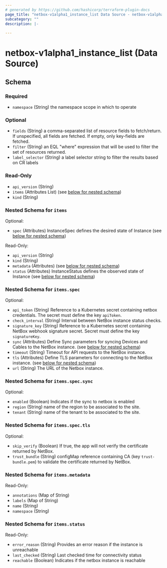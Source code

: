 ```yaml
---
# generated by https://github.com/hashicorp/terraform-plugin-docs
page_title: "netbox-v1alpha1_instance_list Data Source - netbox-v1alpha1"
subcategory: ""
description: |-
  
---
```


# netbox-v1alpha1_instance_list (Data Source)





<!-- schema generated by tfplugindocs -->
## Schema

### Required

- `namespace` (String) the namespace scope in which to operate

### Optional

- `fields` (String) a comma-separated list of resource fields to fetch/return.  If unspecified, all fields are fetched.  If empty, only key-fields are fetched.
- `filter` (String) an EQL "where" expression that will be used to filter the set of resources returned.
- `label_selector` (String) a label selector string to filter the results based on CR labels

### Read-Only

- `api_version` (String)
- `items` (Attributes List) (see [below for nested schema](#nestedatt--items))
- `kind` (String)

<a id="nestedatt--items"></a>
### Nested Schema for `items`

Optional:

- `spec` (Attributes) InstanceSpec defines the desired state of Instance (see [below for nested schema](#nestedatt--items--spec))

Read-Only:

- `api_version` (String)
- `kind` (String)
- `metadata` (Attributes) (see [below for nested schema](#nestedatt--items--metadata))
- `status` (Attributes) InstanceStatus defines the observed state of Instance (see [below for nested schema](#nestedatt--items--status))

<a id="nestedatt--items--spec"></a>
### Nested Schema for `items.spec`

Optional:

- `api_token` (String) Reference to a Kubernetes secret containing netbox
credentials.
The secret must define the key `apiToken`.
- `check_interval` (String) Interval between NetBox instance status checks.
- `signature_key` (String) Reference to a Kubernetes secret containing NetBox
webhook signature secret.
Secret must define the key `signatureKey`.
- `sync` (Attributes) Define Sync parameters for syncing Devices and Cables to
the NetBox instance. (see [below for nested schema](#nestedatt--items--spec--sync))
- `timeout` (String) Timeout for API requests to the NetBox instance.
- `tls` (Attributes) Define TLS parameters for connecting to
the NetBox instance. (see [below for nested schema](#nestedatt--items--spec--tls))
- `url` (String) The URL of the Netbox instance.

<a id="nestedatt--items--spec--sync"></a>
### Nested Schema for `items.spec.sync`

Optional:

- `enabled` (Boolean) Indicates if the sync to netbox is enabled
- `region` (String) name of the region to be associated to the site.
- `tenant` (String) name of the tenant to be associated to the site.


<a id="nestedatt--items--spec--tls"></a>
### Nested Schema for `items.spec.tls`

Optional:

- `skip_verify` (Boolean) If true, the app will not verify the certificate returned
by NetBox.
- `trust_bundle` (String) configMap reference containing CA (key `trust-bundle.pem`)
to validate the certificate returned by NetBox.



<a id="nestedatt--items--metadata"></a>
### Nested Schema for `items.metadata`

Read-Only:

- `annotations` (Map of String)
- `labels` (Map of String)
- `name` (String)
- `namespace` (String)


<a id="nestedatt--items--status"></a>
### Nested Schema for `items.status`

Read-Only:

- `error_reason` (String) Provides an error reason if the instance is unreachable
- `last_checked` (String) Last checked time for connectivity status
- `reachable` (Boolean) Indicates if the netbox instance is reachable
